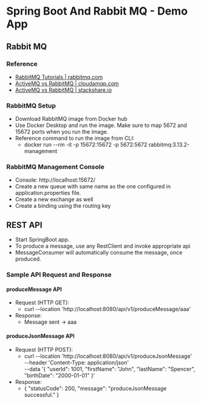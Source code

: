 # Spring Boot And Rabbit MQ - Demo App

## Rabbit MQ

### Reference
* [RabbitMQ Tutorials | rabbitmq.com](https://www.rabbitmq.com/tutorials#queue-tutorials)
* [ActiveMQ vs RabbitMQ | cloudamqp.com](https://www.cloudamqp.com/blog/activemq-vs-rabbitmq-an-indepth-comparison.html)
* [ActiveMQ vs RabbitMQ | stackshare.io](https://stackshare.io/stackups/activemq-vs-rabbitmq)

### RabbitMQ Setup
* Download RabbitMQ image from Docker hub
* Use Docker Desktop and run the image. Make sure to map 5672 and 15672 ports when you run the image.
* Reference command to run the image from CLI: 
  * docker run --rm -it -p 15672:15672 -p 5672:5672 rabbitmq:3.13.2-management


### RabbitMQ Management Console
* Console: http://localhost:15672/
* Create a new queue with same name as the one configured in application.properties file.
* Create a new exchange as well
* Create a binding using the routing key

## REST API
* Start SpringBoot app.
* To produce a message, use any RestClient and invoke appropriate api
* MessageConsumer will automatically consume the message, once produced.

### Sample API Request and Response
#### produceMessage API
* Request (HTTP GET): 
  * curl --location 'http://localhost:8080/api/v1/produceMessage/aaa'
* Response:
  * Message sent -> aaa
#### produceJsonMessage API
* Request (HTTP POST):
  * curl --location 'http://localhost:8080/api/v1/produceJsonMessage' \
    --header 'Content-Type: application/json' \
    --data '{
    "userId": 1001,
    "firstName": "John",
    "lastName": "Spencer",
    "birthDate": "2000-01-01"
    }'
* Response:
  * {
    "statusCode": 200,
    "message": "produceJsonMessage successful."
    } 
